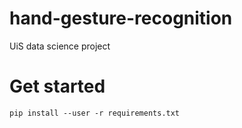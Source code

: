 # hand-gesture-recognition
UiS data science project


# Get started

```
pip install --user -r requirements.txt
```